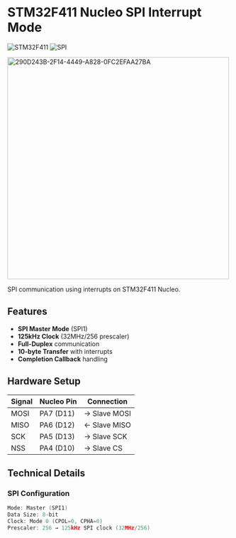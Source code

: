 # STM32F411 Nucleo SPI Interrupt Mode

![STM32F411](https://img.shields.io/badge/STM32F411-Nucleo-blue) 
![SPI](https://img.shields.io/badge/SPI-Interrupt_Mode-green)

<img src="https://github.com/user-attachments/assets/37e66d43-0d3e-4c11-826c-b668da84c5e4" width="500" alt="290D243B-2F14-4449-A828-0FC2EFAA27BA">

SPI communication using interrupts on STM32F411 Nucleo.

## Features
- **SPI Master Mode** (SPI1)
- **125kHz Clock** (32MHz/256 prescaler)
- **Full-Duplex** communication
- **10-byte Transfer** with interrupts
- **Completion Callback** handling

## Hardware Setup
| Signal | Nucleo Pin | Connection |
|--------|------------|------------|
| MOSI   | PA7 (D11)  | → Slave MOSI |
| MISO   | PA6 (D12)  | ← Slave MISO |
| SCK    | PA5 (D13)  | → Slave SCK |
| NSS    | PA4 (D10)  | → Slave CS |

## Technical Details
### SPI Configuration 
```c
Mode: Master (SPI1)
Data Size: 8-bit
Clock: Mode 0 (CPOL=0, CPHA=0)
Prescaler: 256 → 125kHz SPI clock (32MHz/256)
